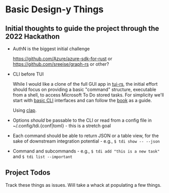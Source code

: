 # Basic Design-y Things

## Initial thoughts to guide the project through the 2022 Hackathon

* AuthN is the biggest initial challenge
  
  https://github.com/Azure/azure-sdk-for-rust or https://github.com/sreeise/graph-rs or other?

* CLI before TUI
  
  While I would like a clone of the full GUI app in [tui-rs](https://github.com/fdehau/tui-rs), the initial effort should focus on providing a basic "command" structure, executable from a shell, to access Microsoft To Do stored tasks.  For simplicity we'll start with [basic CLI](https://www.rust-lang.org/what/cli) interfaces and can follow the [book](https://rust-cli.github.io/book/index.html) as a guide. 
  
  Using [clap](https://docs.rs/clap/latest/clap/).

* Options _should_ be passable to the CLI or read from a config file in ~/.config/tdi.{conf|toml} - this is a stretch goal
  
* Each command should be able to return JSON or a table view, for the sake of downstream integration potential - e.g., `$ tdi show -- --json`
  
* Command and subcommands - e.g., `$ tdi add "this is a new task"` and `$ tdi list --important`
  
## Project Todos 

Track these things as issues.  Will take a whack at populating a few things.